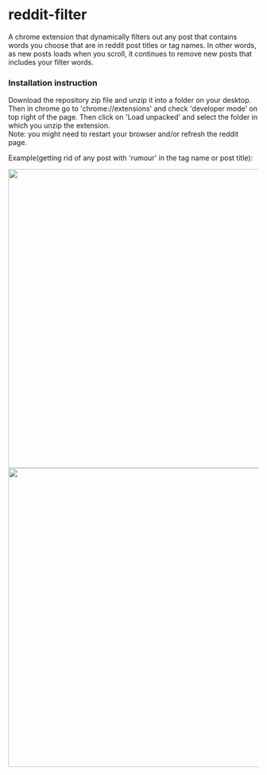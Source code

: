 # reddit-filter

A chrome extension that dynamically filters out any post that contains words you choose that are in reddit post titles or tag names. In other words, as new posts loads when you scroll, it continues to remove new posts that includes your filter words.

<h3>Installation instruction</h3>
Download the repository zip file and unzip it into a folder on your desktop. Then in chrome go to 'chrome://extensions' and check 'developer mode' on top right of the page. Then click on 'Load unpacked' and select the folder in which you unzip the extension. 

<br/>
Note: you might need to restart your browser and/or refresh the reddit page.

Example(getting rid of any post with 'rumour' in the tag name or post title):

<img src="https://cdn.glitch.global/4be6c257-8b85-4358-9143-36cf8be89f98/filter.PNG?v=1650956162070" width="900" height="600">


<img src="https://cdn.glitch.global/4be6c257-8b85-4358-9143-36cf8be89f98/filtered.PNG?v=1650956162143" width="900" height="600">
